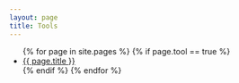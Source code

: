 ```yaml
---
layout: page
title: Tools
---
```


<ul>
  {% for page in site.pages %}
    {% if page.tool == true %}
          <li><a href="{{ page.url | prepend: site.baseurl }}">{{ page.title }}</a></li>
    {% endif %}   <!-- resource-p -->
  {% endfor %}  <!-- page -->
</ul>

